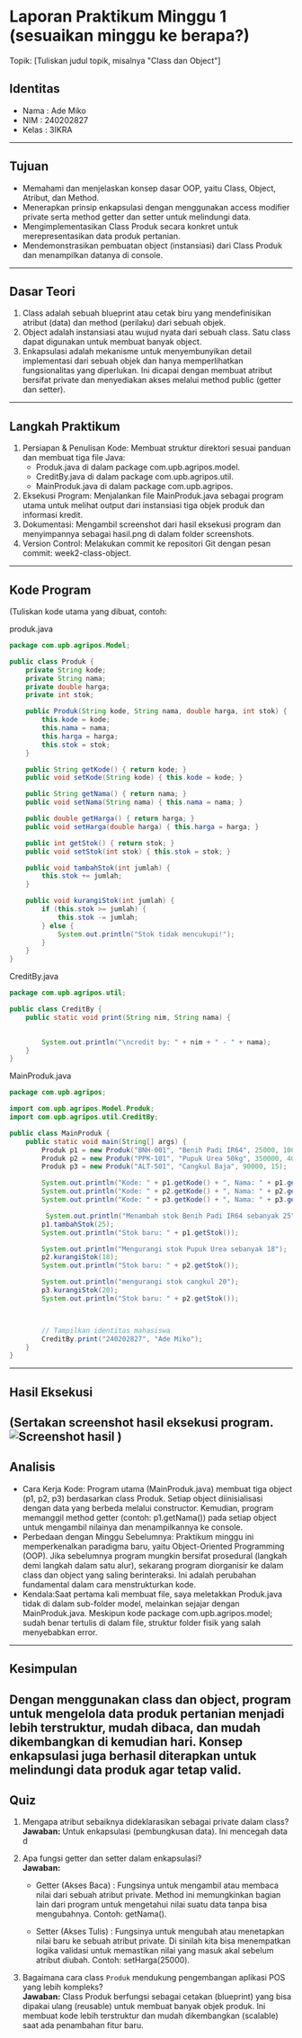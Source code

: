 # Laporan Praktikum Minggu 1 (sesuaikan minggu ke berapa?)
Topik: [Tuliskan judul topik, misalnya "Class dan Object"]

## Identitas
- Nama  : Ade Miko
- NIM   : 240202827
- Kelas : 3IKRA

---

## Tujuan
- Memahami dan menjelaskan konsep dasar OOP, yaitu Class, Object, Atribut, dan Method. 
- Menerapkan prinsip enkapsulasi dengan menggunakan access modifier private serta method getter dan setter untuk melindungi data.
- Mengimplementasikan Class Produk secara konkret untuk merepresentasikan data produk pertanian.
- Mendemonstrasikan pembuatan object (instansiasi) dari Class Produk dan menampilkan datanya di console. 
---

## Dasar Teori
1. Class adalah sebuah blueprint atau cetak biru yang mendefinisikan atribut (data) dan method (perilaku) dari sebuah objek.
2. Object adalah instansiasi atau wujud nyata dari sebuah class. Satu class dapat digunakan untuk membuat banyak object.
3. Enkapsulasi adalah mekanisme untuk menyembunyikan detail implementasi dari sebuah objek dan hanya memperlihatkan fungsionalitas yang diperlukan. Ini dicapai dengan membuat atribut bersifat private dan menyediakan akses melalui method public (getter dan setter).

---

## Langkah Praktikum
1. Persiapan & Penulisan Kode: Membuat struktur direktori sesuai panduan dan membuat tiga file Java:
   - Produk.java di dalam package com.upb.agripos.model.
   - CreditBy.java di dalam package com.upb.agripos.util.
   - MainProduk.java di dalam package com.upb.agripos.
2. Eksekusi Program: Menjalankan file MainProduk.java sebagai program utama untuk melihat output dari instansiasi tiga objek produk dan informasi kredit.
3. Dokumentasi: Mengambil screenshot dari hasil eksekusi program dan menyimpannya sebagai hasil.png di dalam folder screenshots.
4. Version Control: Melakukan commit ke repositori Git dengan pesan commit: week2-class-object.
---

## Kode Program
(Tuliskan kode utama yang dibuat, contoh:  

produk.java
```java 
package com.upb.agripos.Model;

public class Produk {
    private String kode;
    private String nama;
    private double harga;
    private int stok;

    public Produk(String kode, String nama, double harga, int stok) {
        this.kode = kode;
        this.nama = nama;
        this.harga = harga;
        this.stok = stok;
    }

    public String getKode() { return kode; }
    public void setKode(String kode) { this.kode = kode; }

    public String getNama() { return nama; }
    public void setNama(String nama) { this.nama = nama; }

    public double getHarga() { return harga; }
    public void setHarga(double harga) { this.harga = harga; }

    public int getStok() { return stok; }
    public void setStok(int stok) { this.stok = stok; }

    public void tambahStok(int jumlah) {
        this.stok += jumlah;
    }

    public void kurangiStok(int jumlah) {
        if (this.stok >= jumlah) {
            this.stok -= jumlah;
        } else {
            System.out.println("Stok tidak mencukupi!");
        }
    }
}
```
CreditBy.java
```java
package com.upb.agripos.util;

public class CreditBy {
    public static void print(String nim, String nama) {

    
        System.out.println("\ncredit by: " + nim + " - " + nama);
    }
}
```
MainProduk.java
```java
package com.upb.agripos;

import com.upb.agripos.Model.Produk;
import com.upb.agripos.util.CreditBy;

public class MainProduk {
    public static void main(String[] args) {
        Produk p1 = new Produk("BNH-001", "Benih Padi IR64", 25000, 100);
        Produk p2 = new Produk("PPK-101", "Pupuk Urea 50kg", 350000, 40);
        Produk p3 = new Produk("ALT-501", "Cangkul Baja", 90000, 15);

        System.out.println("Kode: " + p1.getKode() + ", Nama: " + p1.getNama() + ", Harga: " + p1.getHarga() + ", Stok: " + p1.getStok());
        System.out.println("Kode: " + p2.getKode() + ", Nama: " + p2.getNama() + ", Harga: " + p2.getHarga() + ", Stok: " + p2.getStok());
        System.out.println("Kode: " + p3.getKode() + ", Nama: " + p3.getNama() + ", Harga: " + p3.getHarga() + ", Stok: " + p3.getStok());

         System.out.println("Menambah stok Benih Padi IR64 sebanyak 25");
        p1.tambahStok(25);
        System.out.println("Stok baru: " + p1.getStok());

        System.out.println("Mengurangi stok Pupuk Urea sebanyak 18");
        p2.kurangiStok(18);
        System.out.println("Stok baru: " + p2.getStok());

        System.out.println("mengurangi stok cangkul 20");
        p3.kurangiStok(20);
        System.out.println("Stok baru: " + p2.getStok());        



        // Tampilkan identitas mahasiswa
        CreditBy.print("240202827", "Ade Miko");
    }
}
```
---

## Hasil Eksekusi
(Sertakan screenshot hasil eksekusi program.  
![Screenshot hasil](/praktikum/week2-class-object/screenshots/Screenshot%202025-10-08%20143729.png)
)
---

## Analisis
- Cara Kerja Kode: Program utama (MainProduk.java) membuat tiga object (p1, p2, p3) berdasarkan class Produk. Setiap object diinisialisasi dengan data yang berbeda melalui constructor. Kemudian, program memanggil method getter (contoh: p1.getNama()) pada setiap object untuk mengambil nilainya dan menampilkannya ke console.
- Perbedaan dengan Minggu Sebelumnya: Praktikum minggu ini memperkenalkan paradigma baru, yaitu Object-Oriented Programming (OOP). Jika sebelumnya program mungkin bersifat prosedural (langkah demi langkah dalam satu alur), sekarang program diorganisir ke dalam class dan object yang saling berinteraksi. Ini adalah perubahan fundamental dalam cara menstrukturkan kode.
- Kendala:Saat pertama kali membuat file, saya meletakkan Produk.java tidak di dalam sub-folder model, melainkan sejajar dengan MainProduk.java. Meskipun kode package com.upb.agripos.model; sudah benar tertulis di dalam file, struktur folder fisik yang salah menyebabkan error.
---

## Kesimpulan
Dengan menggunakan class dan object, program untuk mengelola data produk pertanian menjadi lebih terstruktur, mudah dibaca, dan mudah dikembangkan di kemudian hari. Konsep enkapsulasi juga berhasil diterapkan untuk melindungi data produk agar tetap valid.
---

## Quiz
1. Mengapa atribut sebaiknya dideklarasikan sebagai private dalam class?  
   **Jawaban:** Untuk enkapsulasi (pembungkusan data). Ini mencegah data d

2. Apa fungsi getter dan setter dalam enkapsulasi?  
   **Jawaban:** 
   - Getter (Akses Baca) : Fungsinya untuk mengambil atau membaca nilai dari sebuah atribut private. Method ini memungkinkan bagian lain dari program untuk mengetahui nilai suatu data tanpa bisa mengubahnya. Contoh: getNama().

   - Setter (Akses Tulis) : Fungsinya untuk mengubah atau menetapkan nilai baru ke sebuah atribut private. Di sinilah kita bisa menempatkan logika validasi untuk memastikan nilai yang masuk akal sebelum atribut diubah. Contoh: setHarga(25000).


3. Bagaimana cara class `Produk` mendukung pengembangan aplikasi POS yang lebih kompleks?  
   **Jawaban:** Class Produk berfungsi sebagai cetakan (blueprint) yang bisa dipakai ulang (reusable) untuk membuat banyak objek produk. Ini membuat kode lebih terstruktur dan mudah dikembangkan (scalable) saat ada penambahan fitur baru.